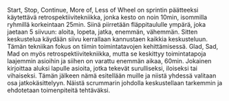 Start, Stop, Continue, More of, Less of Wheel on sprintin päätteeksi käytettävä retrospektiivitekniikka, jonka kesto on noin 10min, isommilla ryhmillä korkeintaan 25min.
Siinä piirretään fläppitaululle ympärä, joka jaetaan 5 siivuun: aloita, lopeta, jatka, enemmän, vähemmän. Sitten keskustelua käydään siivu kerrallaan kannustaen kaikkia keskusteluun. 
Tämän tekniikan fokus on tiimin toimintatavojen kehittämisessä.
Glad, Sad, Mad on myös retrospektiivitekniikka, mutta se keskittyy toimintatapoja laajemmin asioihin ja siihen on varattu enemmän aikaa, 60min. Jokainen kirjoittaa aluksi lapulle asioita, jotka tekevät surulliseksi, iloiseksi tai vihaiseksi. Tämän jälkeen nämä esitellään muille ja niistä yhdessä valitaan osa jatkokäsittelyyn. Näistä scrummarin johdolla keskustellaan tarkemmin ja ehdotetaan toimenpiteitä tehtäväksi.
